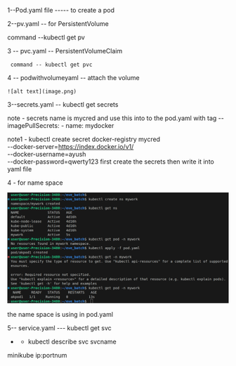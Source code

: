 1--Pod.yaml  file ----- to create a pod 



2--pv.yaml -- for PersistentVolume    

  command  --kubectl get pv 



3 -- pvc.yaml --  PersistentVolumeClaim

     command -- kubectl get pvc 

4 -- podwithvolumeyaml  -- attach the volume 



    ![alt text](image.png)
     
      





3--secrets.yaml  --    kubectl get secrets 

note - secrets name is mycred  and use this into to the pod.yaml with tag --imagePullSecrets:
    - name: mydocker 
 


note1 - kubectl create secret docker-registry mycred \
  --docker-server=https://index.docker.io/v1/ \
  --docker-username=ayush \
  --docker-password=qwerty123   first create the secrets then write it into yaml file 




4 -   for name space 

   ![alt text](<image (1).png>)




   the name space is using in pod.yaml 





5--    service.yaml   --- kubectl get svc


  - -  kubectl describe svc  svcname 

   minikube ip:portnum 


     
